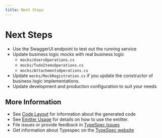 ```yaml
---
title: Next Steps
---
```


# Next Steps

- Use the SwaggerUI endpoint to test out the running service
- Update business logic mocks with real business logic
  - `mocks/UsersOperations.cs`
  - `mocks/TodoItemsOperations.cs`
  - `mocks/AttachmentsOperations.cs`
- Update `mocks/MockRegistration.cs` if you update the constructor of business logic implementations.
- Update development and production configuration to suit your needs

## More Information

- See [Code Layout](docs/usage.md) for information about the generated code
- See [Emitter Usage](docs/emitter.md) for details on how to use the emitter.
- File issues or provide feedback in [TypeSpec Issues](https://github.com/microsoft/typespec/issues/new/choose)
- Get information about Typespec on the [TypeSpec website](https://typespec.io)
